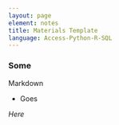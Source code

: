 ```yaml
---
layout: page
element: notes
title: Materials Template
language: Access-Python-R-SQL
---
```


### Some

Markdown

- Goes

*Here*